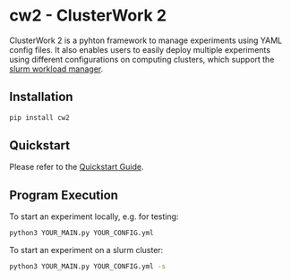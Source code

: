 # cw2 - ClusterWork 2

ClusterWork 2 is a pyhton framework to manage experiments using YAML config files. It also enables users to easily deploy multiple experiments using different configurations on computing clusters, which support the [slurm workload manager](https://slurm.schedmd.com/documentation.html).

## Installation
```bash
pip install cw2
```

## Quickstart
Please refer to the [Quickstart Guide](doc/01_quickstart.md).

## Program Execution
To start an experiment locally, e.g. for testing:
```bash
python3 YOUR_MAIN.py YOUR_CONFIG.yml
```

To start an experiment on a slurm cluster:
```bash
python3 YOUR_MAIN.py YOUR_CONFIG.yml -s
```

